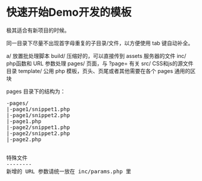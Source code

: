 快速开始Demo开发的模板
======================

极其适合有新项目的时候。

同一目录下尽量不出现首字母重复的子目录/文件，以方便使用 tab 键自动补全。

a/      放置批处理脚本
build/  压缩好的，可以直接传到 assets 服务器的文件
inc/    php函数和 URL 参数处理
pages/  页面，与 ?page= 有关
src/    CSS和js的源文件目录
template/    公用 php 模板，页头、页尾或者其他需要在各个 pages 通用的区块

pages 目录下的结构为：
<pre>
-pages/
|-page1/snippet1.php
|-page1/snippet2.php
|-page1.php
|-page2/snippet1.php
|-page2/snippet2.php
|-page2.php
<pre>

特殊文件
--------
新增的 URL 参数请统一放在 inc/params.php 里
